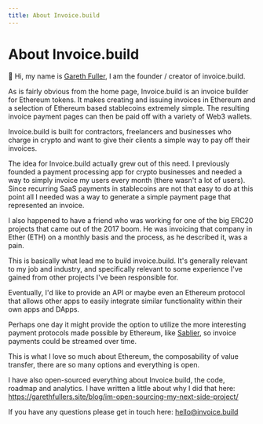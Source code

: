 ```yaml
---
title: About Invoice.build
---
```


# About Invoice.build

👋 Hi, my name is [Gareth Fuller](https://twitter.com/garethafuller), I am the founder / creator of invoice.build.

As is fairly obvious from the home page, Invoice.build is an invoice builder for Ethereum tokens. It makes creating and issuing invoices in Ethereum and a selection of Ethereum based stablecoins extremely simple. The resulting invoice payment pages can then be paid off with a variety of Web3 wallets.

Invoice.build is built for contractors, freelancers and businesses who charge in crypto and want to give their clients a simple way to pay off their invoices.

The idea for Invoice.build actually grew out of this need. I previously founded a payment processing app for crypto businesses and needed a way to simply invoice my users every month (there wasn't a lot of users). Since recurring SaaS payments in stablecoins are not that easy to do at this point all I needed was a way to generate a simple payment page that represented an invoice.

I also happened to have a friend who was working for one of the big ERC20 projects that came out of the 2017 boom. He was invoicing that company in Ether (ETH) on a monthly basis and the process, as he described it, was a pain.

This is basically what lead me to build invoice.build. It's generally relevant to my job and industry, and specifically relevant to some experience I've gained from other projects I've been responsible for.

Eventually, I'd like to provide an API or maybe even an Ethereum protocol that allows other apps to easily integrate similar functionality within their own apps and DApps.

Perhaps one day it might provide the option to utilize the more interesting payment protocols made possible by Ethereum, like [Sablier](https://sablier.finance), so invoice payments could be streamed over time.

This is what I love so much about Ethereum, the composability of value transfer, there are so many options and everything is open.

I have also open-sourced everything about Invoice.build, the code, roadmap and analytics. I have written a little about why I did that here: https://garethfullers.site/blog/im-open-sourcing-my-next-side-project/

If you have any questions please get in touch here: hello@invoice.build


